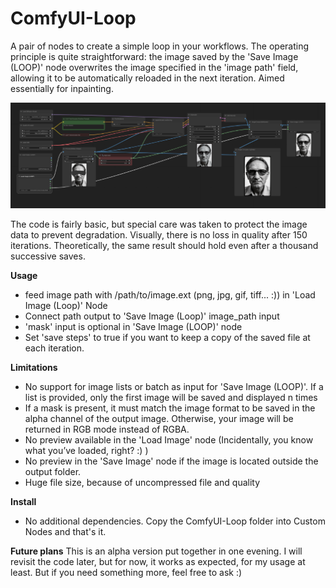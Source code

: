 # ComfyUI-Loop
A pair of nodes to create a simple loop in your workflows. The operating principle is quite straightforward: the image saved by the 'Save Image (LOOP)' node overwrites the image specified in the 'image path' field, allowing it to be automatically reloaded in the next iteration. Aimed essentially for inpainting.

![alt text](https://github.com/Hullabalo/ComfyUI-Loop/blob/main/inpainting_loop.png?raw=true)

The code is fairly basic, but special care was taken to protect the image data to prevent degradation. Visually, there is no loss in quality after 150 iterations. Theoretically, the same result should hold even after a thousand successive saves.

**Usage**
- feed image path with /path/to/image.ext (png, jpg, gif, tiff... :)) in 'Load Image (Loop)' Node
- Connect path output to 'Save Image (Loop)' image_path input
- 'mask' input is optional in 'Save Image (LOOP)' node
- Set 'save steps' to true if you want to keep a copy of the saved file at each iteration.

**Limitations**
- No support for image lists or batch as input for 'Save Image (LOOP)'. If a list is provided, only the first image will be saved and displayed n times
- If a mask is present, it must match the image format to be saved in the alpha channel of the output image. Otherwise, your image will be returned in RGB mode instead of RGBA.
- No preview available in the 'Load Image' node (Incidentally, you know what you’ve loaded, right? :) )
- No preview in the 'Save Image' node if the image is located outside the output folder.
- Huge file size, because of uncompressed file and quality

**Install**
- No additional dependencies. Copy the ComfyUI-Loop folder into Custom Nodes and that's it.

**Future plans**
This is an alpha version put together in one evening. I will revisit the code later, but for now, it works as expected, for my usage at least. But if you need something more, feel free to ask :)
